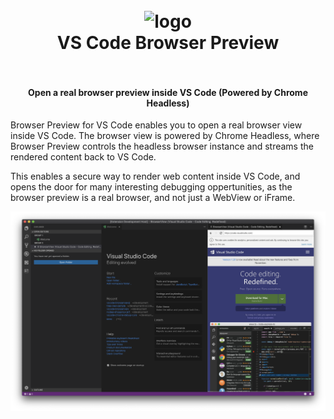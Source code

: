<h1 align="center">
  <br>
    <img src="https://github.com/auchenberg/vscode-browser-preview/blob/master/resources/icon_128.png?raw=true" alt="logo" width="100">
  <br>
  VS Code Browser Preview
  <br>
  <br>
</h1>

<h4 align="center">Open a real browser preview inside VS Code (Powered by Chrome Headless)</h4>


Browser Preview for VS Code enables you to open a real browser view inside VS Code. The browser view is powered by Chrome Headless, where Browser Preview controls the headless browser instance and streams the rendered content back to VS Code. 

This enables a secure way to render web content inside VS Code, and opens the door for many interesting debugging oppertunities, as the browser preview is a real browser, and not just a WebView or iFrame.


![](resources/screenshot.png)


